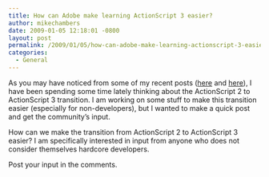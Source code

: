 ```yaml
---
title: How can Adobe make learning ActionScript 3 easier?
author: mikechambers
date: 2009-01-05 12:18:01 -0800
layout: post
permalink: /2009/01/05/how-can-adobe-make-learning-actionscript-3-easier/
categories:
  - General
---
```



As you may have noticed from some of my recent posts ([here][1] and [here][2]), I have been spending some time lately thinking about the ActionScript 2 to ActionScript 3 transition. I am working on some stuff to make this transition easier (especially for non-developers), but I wanted to make a quick post and get the community&#8217;s input.

How can we make the transition from ActionScript 2 to ActionScript 3 easier? I am specifically interested in input from anyone who does not consider themselves hardcore developers.

Post your input in the comments.

 [1]: http://www.mikechambers.com/blog/2008/10/29/is-actionscript-2-development-faster-than-actionscript-3-development/
 [2]: http://www.mikechambers.com/blog/2008/10/24/are-you-still-using-actionscript-2-or-1/